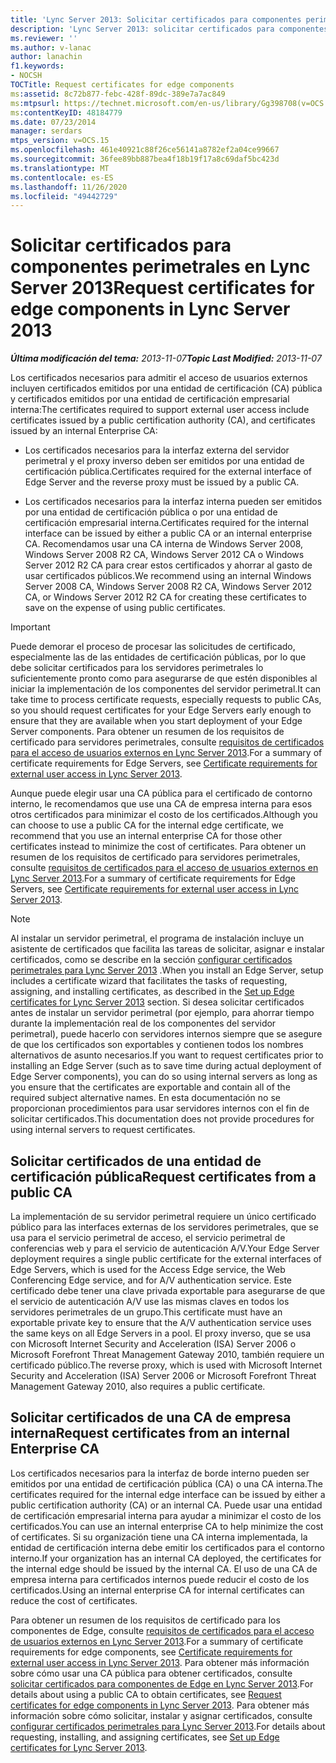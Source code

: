 ```yaml
---
title: 'Lync Server 2013: Solicitar certificados para componentes perimetrales'
description: 'Lync Server 2013: solicitar certificados para componentes de Edge.'
ms.reviewer: ''
ms.author: v-lanac
author: lanachin
f1.keywords:
- NOCSH
TOCTitle: Request certificates for edge components
ms:assetid: 8c72b877-febc-428f-89dc-389e7a7ac849
ms:mtpsurl: https://technet.microsoft.com/en-us/library/Gg398708(v=OCS.15)
ms:contentKeyID: 48184779
ms.date: 07/23/2014
manager: serdars
mtps_version: v=OCS.15
ms.openlocfilehash: 461e40921c88f26ce56141a8782ef2a04ce99667
ms.sourcegitcommit: 36fee89bb887bea4f18b19f17a8c69daf5bc423d
ms.translationtype: MT
ms.contentlocale: es-ES
ms.lasthandoff: 11/26/2020
ms.locfileid: "49442729"
---
```

# <a name="request-certificates-for-edge-components-in-lync-server-2013"></a><span data-ttu-id="1abdf-103">Solicitar certificados para componentes perimetrales en Lync Server 2013</span><span class="sxs-lookup"><span data-stu-id="1abdf-103">Request certificates for edge components in Lync Server 2013</span></span>

<div data-xmlns="http://www.w3.org/1999/xhtml">

<div class="topic" data-xmlns="http://www.w3.org/1999/xhtml" data-msxsl="urn:schemas-microsoft-com:xslt" data-cs="https://msdn.microsoft.com/">

<div data-asp="https://msdn2.microsoft.com/asp">



</div>

<div id="mainSection">

<div id="mainBody"><span data-ttu-id="1abdf-104">

<span> </span></span><span class="sxs-lookup"><span data-stu-id="1abdf-104">

<span> </span></span></span>

<span data-ttu-id="1abdf-105">_**Última modificación del tema:** 2013-11-07_</span><span class="sxs-lookup"><span data-stu-id="1abdf-105">_**Topic Last Modified:** 2013-11-07_</span></span>

<span data-ttu-id="1abdf-106">Los certificados necesarios para admitir el acceso de usuarios externos incluyen certificados emitidos por una entidad de certificación (CA) pública y certificados emitidos por una entidad de certificación empresarial interna:</span><span class="sxs-lookup"><span data-stu-id="1abdf-106">The certificates required to support external user access include certificates issued by a public certification authority (CA), and certificates issued by an internal Enterprise CA:</span></span>

  - <span data-ttu-id="1abdf-107">Los certificados necesarios para la interfaz externa del servidor perimetral y el proxy inverso deben ser emitidos por una entidad de certificación pública.</span><span class="sxs-lookup"><span data-stu-id="1abdf-107">Certificates required for the external interface of Edge Server and the reverse proxy must be issued by a public CA.</span></span>

  - <span data-ttu-id="1abdf-108">Los certificados necesarios para la interfaz interna pueden ser emitidos por una entidad de certificación pública o por una entidad de certificación empresarial interna.</span><span class="sxs-lookup"><span data-stu-id="1abdf-108">Certificates required for the internal interface can be issued by either a public CA or an internal enterprise CA.</span></span> <span data-ttu-id="1abdf-109">Recomendamos usar una CA interna de Windows Server 2008, Windows Server 2008 R2 CA, Windows Server 2012 CA o Windows Server 2012 R2 CA para crear estos certificados y ahorrar al gasto de usar certificados públicos.</span><span class="sxs-lookup"><span data-stu-id="1abdf-109">We recommend using an internal Windows Server 2008 CA, Windows Server 2008 R2 CA, Windows Server 2012 CA, or Windows Server 2012 R2 CA for creating these certificates to save on the expense of using public certificates.</span></span>

<div>


> [!IMPORTANT]  
> <span data-ttu-id="1abdf-110">Puede demorar el proceso de procesar las solicitudes de certificado, especialmente las de las entidades de certificación públicas, por lo que debe solicitar certificados para los servidores perimetrales lo suficientemente pronto como para asegurarse de que estén disponibles al iniciar la implementación de los componentes del servidor perimetral.</span><span class="sxs-lookup"><span data-stu-id="1abdf-110">It can take time to process certificate requests, especially requests to public CAs, so you should request certificates for your Edge Servers early enough to ensure that they are available when you start deployment of your Edge Server components.</span></span> <span data-ttu-id="1abdf-111">Para obtener un resumen de los requisitos de certificado para servidores perimetrales, consulte <A href="lync-server-2013-certificate-requirements-for-external-user-access.md">requisitos de certificados para el acceso de usuarios externos en Lync Server 2013</A>.</span><span class="sxs-lookup"><span data-stu-id="1abdf-111">For a summary of certificate requirements for Edge Servers, see <A href="lync-server-2013-certificate-requirements-for-external-user-access.md">Certificate requirements for external user access in Lync Server 2013</A>.</span></span>



</div>

<span data-ttu-id="1abdf-112">Aunque puede elegir usar una CA pública para el certificado de contorno interno, le recomendamos que use una CA de empresa interna para esos otros certificados para minimizar el costo de los certificados.</span><span class="sxs-lookup"><span data-stu-id="1abdf-112">Although you can choose to use a public CA for the internal edge certificate, we recommend that you use an internal enterprise CA for those other certificates instead to minimize the cost of certificates.</span></span> <span data-ttu-id="1abdf-113">Para obtener un resumen de los requisitos de certificado para servidores perimetrales, consulte [requisitos de certificados para el acceso de usuarios externos en Lync Server 2013](lync-server-2013-certificate-requirements-for-external-user-access.md).</span><span class="sxs-lookup"><span data-stu-id="1abdf-113">For a summary of certificate requirements for Edge Servers, see [Certificate requirements for external user access in Lync Server 2013](lync-server-2013-certificate-requirements-for-external-user-access.md).</span></span>

<div>


> [!NOTE]  
> <span data-ttu-id="1abdf-114">Al instalar un servidor perimetral, el programa de instalación incluye un asistente de certificados que facilita las tareas de solicitar, asignar e instalar certificados, como se describe en la sección <A href="lync-server-2013-set-up-edge-certificates.md">configurar certificados perimetrales para Lync Server 2013</A> .</span><span class="sxs-lookup"><span data-stu-id="1abdf-114">When you install an Edge Server, setup includes a certificate wizard that facilitates the tasks of requesting, assigning, and installing certificates, as described in the <A href="lync-server-2013-set-up-edge-certificates.md">Set up Edge certificates for Lync Server 2013</A> section.</span></span> <span data-ttu-id="1abdf-115">Si desea solicitar certificados antes de instalar un servidor perimetral (por ejemplo, para ahorrar tiempo durante la implementación real de los componentes del servidor perimetral), puede hacerlo con servidores internos siempre que se asegure de que los certificados son exportables y contienen todos los nombres alternativos de asunto necesarios.</span><span class="sxs-lookup"><span data-stu-id="1abdf-115">If you want to request certificates prior to installing an Edge Server (such as to save time during actual deployment of Edge Server components), you can do so using internal servers as long as you ensure that the certificates are exportable and contain all of the required subject alternative names.</span></span> <span data-ttu-id="1abdf-116">En esta documentación no se proporcionan procedimientos para usar servidores internos con el fin de solicitar certificados.</span><span class="sxs-lookup"><span data-stu-id="1abdf-116">This documentation does not provide procedures for using internal servers to request certificates.</span></span>



</div>

<div>

## <a name="request-certificates-from-a-public-ca"></a><span data-ttu-id="1abdf-117">Solicitar certificados de una entidad de certificación pública</span><span class="sxs-lookup"><span data-stu-id="1abdf-117">Request certificates from a public CA</span></span>

<span data-ttu-id="1abdf-118">La implementación de su servidor perimetral requiere un único certificado público para las interfaces externas de los servidores perimetrales, que se usa para el servicio perimetral de acceso, el servicio perimetral de conferencias web y para el servicio de autenticación A/V.</span><span class="sxs-lookup"><span data-stu-id="1abdf-118">Your Edge Server deployment requires a single public certificate for the external interfaces of Edge Servers, which is used for the Access Edge service, the Web Conferencing Edge service, and for A/V authentication service.</span></span> <span data-ttu-id="1abdf-119">Este certificado debe tener una clave privada exportable para asegurarse de que el servicio de autenticación A/V use las mismas claves en todos los servidores perimetrales de un grupo.</span><span class="sxs-lookup"><span data-stu-id="1abdf-119">This certificate must have an exportable private key to ensure that the A/V authentication service uses the same keys on all Edge Servers in a pool.</span></span> <span data-ttu-id="1abdf-120">El proxy inverso, que se usa con Microsoft Internet Security and Acceleration (ISA) Server 2006 o Microsoft Forefront Threat Management Gateway 2010, también requiere un certificado público.</span><span class="sxs-lookup"><span data-stu-id="1abdf-120">The reverse proxy, which is used with Microsoft Internet Security and Acceleration (ISA) Server 2006 or Microsoft Forefront Threat Management Gateway 2010, also requires a public certificate.</span></span>

</div>

<div>

## <a name="request-certificates-from-an-internal-enterprise-ca"></a><span data-ttu-id="1abdf-121">Solicitar certificados de una CA de empresa interna</span><span class="sxs-lookup"><span data-stu-id="1abdf-121">Request certificates from an internal Enterprise CA</span></span>

<span data-ttu-id="1abdf-122">Los certificados necesarios para la interfaz de borde interno pueden ser emitidos por una entidad de certificación pública (CA) o una CA interna.</span><span class="sxs-lookup"><span data-stu-id="1abdf-122">The certificates required for the internal edge interface can be issued by either a public certification authority (CA) or an internal CA.</span></span> <span data-ttu-id="1abdf-123">Puede usar una entidad de certificación empresarial interna para ayudar a minimizar el costo de los certificados.</span><span class="sxs-lookup"><span data-stu-id="1abdf-123">You can use an internal enterprise CA to help minimize the cost of certificates.</span></span> <span data-ttu-id="1abdf-124">Si su organización tiene una CA interna implementada, la entidad de certificación interna debe emitir los certificados para el contorno interno.</span><span class="sxs-lookup"><span data-stu-id="1abdf-124">If your organization has an internal CA deployed, the certificates for the internal edge should be issued by the internal CA.</span></span> <span data-ttu-id="1abdf-125">El uso de una CA de empresa interna para certificados internos puede reducir el costo de los certificados.</span><span class="sxs-lookup"><span data-stu-id="1abdf-125">Using an internal enterprise CA for internal certificates can reduce the cost of certificates.</span></span>

<span data-ttu-id="1abdf-126">Para obtener un resumen de los requisitos de certificado para los componentes de Edge, consulte [requisitos de certificados para el acceso de usuarios externos en Lync Server 2013](lync-server-2013-certificate-requirements-for-external-user-access.md).</span><span class="sxs-lookup"><span data-stu-id="1abdf-126">For a summary of certificate requirements for edge components, see [Certificate requirements for external user access in Lync Server 2013](lync-server-2013-certificate-requirements-for-external-user-access.md).</span></span> <span data-ttu-id="1abdf-127">Para obtener más información sobre cómo usar una CA pública para obtener certificados, consulte [solicitar certificados para componentes de Edge en Lync Server 2013](lync-server-2013-request-certificates-for-edge-components.md).</span><span class="sxs-lookup"><span data-stu-id="1abdf-127">For details about using a public CA to obtain certificates, see [Request certificates for edge components in Lync Server 2013](lync-server-2013-request-certificates-for-edge-components.md).</span></span> <span data-ttu-id="1abdf-128">Para obtener más información sobre cómo solicitar, instalar y asignar certificados, consulte [configurar certificados perimetrales para Lync Server 2013](lync-server-2013-set-up-edge-certificates.md).</span><span class="sxs-lookup"><span data-stu-id="1abdf-128">For details about requesting, installing, and assigning certificates, see [Set up Edge certificates for Lync Server 2013](lync-server-2013-set-up-edge-certificates.md).</span></span>

<span data-ttu-id="1abdf-129"></div>

</div>

<span> </span>

</div>

</div>

</span><span class="sxs-lookup"><span data-stu-id="1abdf-129"></div>

</div>

<span> </span>

</div>

</div>

</span></span></div>

